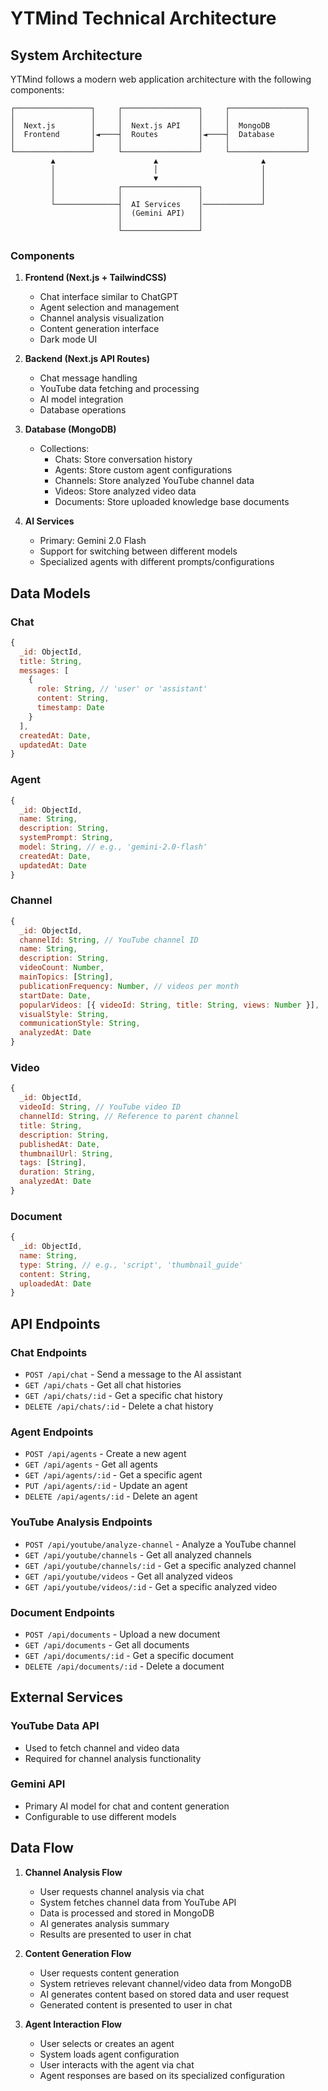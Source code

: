 # YTMind Technical Architecture

## System Architecture

YTMind follows a modern web application architecture with the following components:

```
┌─────────────────┐     ┌─────────────────┐     ┌─────────────────┐
│                 │     │                 │     │                 │
│  Next.js        │     │  Next.js API    │     │  MongoDB        │
│  Frontend       │◄────┤  Routes         │◄────┤  Database       │
│                 │     │                 │     │                 │
└─────────────────┘     └─────────────────┘     └─────────────────┘
         ▲                      ▲                       ▲
         │                      │                       │
         │                      ▼                       │
         │              ┌─────────────────┐             │
         │              │                 │             │
         └──────────────┤  AI Services    │─────────────┘
                        │  (Gemini API)   │
                        │                 │
                        └─────────────────┘
```

### Components

1. **Frontend (Next.js + TailwindCSS)**

   - Chat interface similar to ChatGPT
   - Agent selection and management
   - Channel analysis visualization
   - Content generation interface
   - Dark mode UI

2. **Backend (Next.js API Routes)**

   - Chat message handling
   - YouTube data fetching and processing
   - AI model integration
   - Database operations

3. **Database (MongoDB)**

   - Collections:
     - Chats: Store conversation history
     - Agents: Store custom agent configurations
     - Channels: Store analyzed YouTube channel data
     - Videos: Store analyzed video data
     - Documents: Store uploaded knowledge base documents

4. **AI Services**
   - Primary: Gemini 2.0 Flash
   - Support for switching between different models
   - Specialized agents with different prompts/configurations

## Data Models

### Chat

```javascript
{
  _id: ObjectId,
  title: String,
  messages: [
    {
      role: String, // 'user' or 'assistant'
      content: String,
      timestamp: Date
    }
  ],
  createdAt: Date,
  updatedAt: Date
}
```

### Agent

```javascript
{
  _id: ObjectId,
  name: String,
  description: String,
  systemPrompt: String,
  model: String, // e.g., 'gemini-2.0-flash'
  createdAt: Date,
  updatedAt: Date
}
```

### Channel

```javascript
{
  _id: ObjectId,
  channelId: String, // YouTube channel ID
  name: String,
  description: String,
  videoCount: Number,
  mainTopics: [String],
  publicationFrequency: Number, // videos per month
  startDate: Date,
  popularVideos: [{ videoId: String, title: String, views: Number }],
  visualStyle: String,
  communicationStyle: String,
  analyzedAt: Date
}
```

### Video

```javascript
{
  _id: ObjectId,
  videoId: String, // YouTube video ID
  channelId: String, // Reference to parent channel
  title: String,
  description: String,
  publishedAt: Date,
  thumbnailUrl: String,
  tags: [String],
  duration: String,
  analyzedAt: Date
}
```

### Document

```javascript
{
  _id: ObjectId,
  name: String,
  type: String, // e.g., 'script', 'thumbnail_guide'
  content: String,
  uploadedAt: Date
}
```

## API Endpoints

### Chat Endpoints

- `POST /api/chat` - Send a message to the AI assistant
- `GET /api/chats` - Get all chat histories
- `GET /api/chats/:id` - Get a specific chat history
- `DELETE /api/chats/:id` - Delete a chat history

### Agent Endpoints

- `POST /api/agents` - Create a new agent
- `GET /api/agents` - Get all agents
- `GET /api/agents/:id` - Get a specific agent
- `PUT /api/agents/:id` - Update an agent
- `DELETE /api/agents/:id` - Delete an agent

### YouTube Analysis Endpoints

- `POST /api/youtube/analyze-channel` - Analyze a YouTube channel
- `GET /api/youtube/channels` - Get all analyzed channels
- `GET /api/youtube/channels/:id` - Get a specific analyzed channel
- `GET /api/youtube/videos` - Get all analyzed videos
- `GET /api/youtube/videos/:id` - Get a specific analyzed video

### Document Endpoints

- `POST /api/documents` - Upload a new document
- `GET /api/documents` - Get all documents
- `GET /api/documents/:id` - Get a specific document
- `DELETE /api/documents/:id` - Delete a document

## External Services

### YouTube Data API

- Used to fetch channel and video data
- Required for channel analysis functionality

### Gemini API

- Primary AI model for chat and content generation
- Configurable to use different models

## Data Flow

1. **Channel Analysis Flow**

   - User requests channel analysis via chat
   - System fetches channel data from YouTube API
   - Data is processed and stored in MongoDB
   - AI generates analysis summary
   - Results are presented to user in chat

2. **Content Generation Flow**

   - User requests content generation
   - System retrieves relevant channel/video data from MongoDB
   - AI generates content based on stored data and user request
   - Generated content is presented to user in chat

3. **Agent Interaction Flow**
   - User selects or creates an agent
   - System loads agent configuration
   - User interacts with the agent via chat
   - Agent responses are based on its specialized configuration
